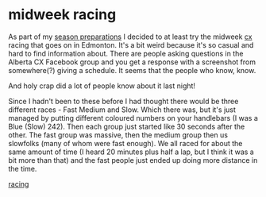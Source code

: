 # midweek racing

As part of my [season preparations](2308291108-prepping-a-season.md) I decided to at least try the midweek [cx](cx.md) racing that goes on in Edmonton. It's a bit weird because it's so casual and hard to find information about. There are people asking questions in the Alberta CX Facebook group and you get a response with a screenshot from somewhere(?) giving a schedule. It seems that the people who know, know.

And holy crap did a lot of people know about it last night!

Since I hadn't been to these before I had thought there would be three different races - Fast Medium and Slow. Which there was, but it's just managed by putting different coloured numbers on your handlebars (I was a Blue (Slow) 242). Then each group just started like 30 seconds after the other. The fast group was massive, then the medium group then us slowfolks (many of whom were fast enough). We all raced for about the same amount of time (I heard 20 minutes plus half a lap, but I think it was a bit more than that) and the fast people just ended up doing more distance in the time.



[racing](racing.md)